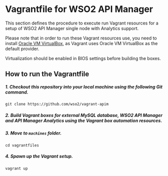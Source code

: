 # Vagrantfile for WSO2 API Manager

This section defines the procedure to execute run Vagrant resources for a setup of WSO2 API Manager single
node with Analytics support.

Please note that in order to run these Vagrant resources use, you need to install
[Oracle VM VirtualBox](http://www.oracle.com/technetwork/server-storage/virtualbox/downloads/index.html),
as Vagrant uses Oracle VM VirtualBox as the default provider.

Virtualization should be enabled in BIOS settings before building the boxes.
## How to run the Vagrantfile

##### 1. Checkout this repository into your local machine using the following Git command.
```
git clone https://github.com/wso2/vagrant-apim
```

##### 2. Build Vagrant boxes for external MySQL database, WSO2 API Manager and API Manager Analytics using the Vagrant box automation resources.

##### 3. Move to `machines` folder.

    cd vagrantfiles

##### 4. Spawn up the Vagrant setup.

    vagrant up
